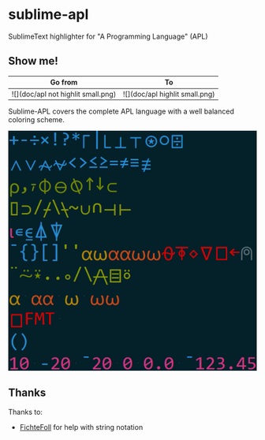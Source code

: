 sublime-apl
===========

SublimeText highlighter for "A Programming Language" (APL)

Show me!
--------

| Go from                            | To                             |
|------------------------------------|--------------------------------|
| ![](doc/apl not highlit small.png) | ![](doc/apl highlit small.png) |

Sublime-APL covers the complete APL language with a well balanced 
coloring scheme.

![](doc/opertable.png)





Thanks
------

Thanks to:

  * [FichteFoll](http://github.com/FichteFoll/) for help with string notation